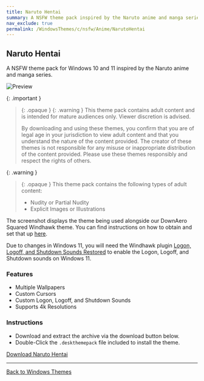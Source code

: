 ```yaml
---
title: Naruto Hentai
summary: A NSFW theme pack inspired by the Naruto anime and manga series
nav_exclude: true
permalink: /WindowsThemes/c/nsfw/Anime/NarutoHentai
---
```


## Naruto Hentai

A NSFW theme pack for Windows 10 and 11 inspired by the Naruto anime and manga series.

![Preview](https://gitlab.com/the-back-room/deskthemepacks/nsfw/naruto-hentai/-/raw/main/Extras/Preview.bmp)

{: .important }
> {: .opaque }
> {: .warning }
> This theme pack contains adult content and is intended for mature audiences only. Viewer discretion is advised.
> 
> By downloading and using these themes, you confirm that you are of legal age in your jurisdiction to view adult content and that you understand the nature of the content provided. The creator of these themes is not responsible for any misuse or inappropriate distribution of the content provided. Please use these themes responsibly and respect the rights of others.

{: .warning }
> {: .opaque }
> This theme pack contains the following types of adult content:
> 
> - Nudity or Partial Nudity
> - Explicit Images or Illustrations

The screenshot displays the theme being used alongside our DownAero Squared Windhawk theme. You can find instructions on how to obtain and set that up [here](/WindowsThemes/WindhawkThemes/DownAeroSquared).

Due to changes in Windows 11, you will need the Windhawk plugin [Logon, Logoff, and Shutdown Sounds Restored](https://windhawk.net/mods/logon-logoff-shutdown-sounds) to enable the Logon, Logoff, and Shutdown sounds on Windows 11.

### Features

- Multiple Wallpapers
- Custom Cursors
- Custom Logon, Logoff, and Shutdown Sounds
- Supports 4k Resolutions

### Instructions

- Download and extract the archive via the download button below.
- Double-Click the `.deskthemepack` file included to install the theme.

<a href="https://gitlab.com/the-back-room/deskthemepacks/nsfw/naruto-hentai/-/archive/main/naruto-hentai-main.zip" class="btn btn--primary btn--lg" target="_blank" rel="noopener noreferrer">Download Naruto Hentai</a>

---

<a href="/WindowsThemes" class="btn btn--secondary btn--sm">Back to Windows Themes</a>
